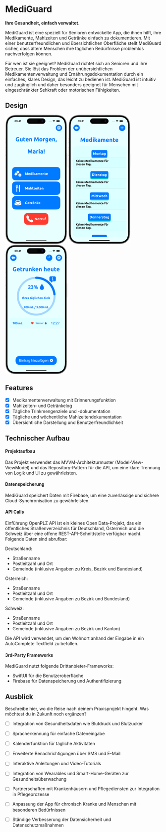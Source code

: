 # MediGuard

**Ihre Gesundheit, einfach verwaltet.**

MediGuard ist eine speziell für Senioren entwickelte App, die ihnen hilft, ihre Medikamente, Mahlzeiten und Getränke einfach zu dokumentieren. Mit einer benutzerfreundlichen und übersichtlichen Oberfläche stellt MediGuard sicher, dass ältere Menschen ihre täglichen Bedürfnisse problemlos nachverfolgen können.

Für wen ist sie geeignet? MediGuard richtet sich an Senioren und ihre Betreuer. Sie löst das Problem der unübersichtlichen Medikamentenverwaltung und Ernährungsdokumentation durch ein einfaches, klares Design, das leicht zu bedienen ist. MediGuard ist intuitiv und zugänglich und daher besonders geeignet für Menschen mit eingeschränkter Sehkraft oder motorischen Fähigkeiten.

## Design

<p>
  <img src="./img/mediguardScreen1.png" width="200">
  <img src="./img/mediguardScreen2.png" width="200">
  <img src="./img/mediguardScreen3.png" width="200">
</p>

## Features

- [x] Medikamentenverwaltung mit Erinnerungsfunktion
- [x] Mahlzeiten- und Getränkelog
- [x] Tägliche Trinkmengenziele und -dokumentation
- [x] Tägliche und wöchentliche Mahlzeitendokumentation
- [x] Übersichtliche Darstellung und Benutzerfreundlichkeit

## Technischer Aufbau

#### Projektaufbau
Das Projekt verwendet das MVVM-Architekturmuster (Model-View-ViewModel) und das Repository-Pattern für die API, um eine klare Trennung von Logik und UI zu gewährleisten. 

#### Datenspeicherung
MediGuard speichert Daten mit Firebase, um eine zuverlässige und sichere Cloud-Synchronisation zu gewährleisten.

#### API Calls
Einführung
OpenPLZ API ist ein kleines Open Data-Projekt, das ein öffentliches Straßenverzeichnis für Deutschland, Österreich und die Schweiz über eine offene REST-API-Schnittstelle verfügbar macht. Folgende Daten sind abrufbar:

Deutschland:
- Straßenname
- Postleitzahl und Ort
- Gemeinde (inklusive Angaben zu Kreis, Bezirk und Bundesland)

Österreich:
- Straßenname
- Postleitzahl und Ort
- Gemeinde (inklusive Angaben zu Bezirk und Bundesland)

Schweiz:
- Straßenname
- Postleitzahl und Ort
- Gemeinde (inklusive Angaben zu Bezirk und Kanton)

Die API wird verwendet, um den Wohnort anhand der Eingabe in ein AutoComplete Textfield zu befüllen.

#### 3rd-Party Frameworks
MediGuard nutzt folgende Drittanbieter-Frameworks:
- SwiftUI für die Benutzeroberfläche
- Firebase für Datenspeicherung und Authentifizierung

## Ausblick
Beschreibe hier, wo die Reise nach deinem Praxisprojekt hingeht. Was möchtest du in Zukunft noch ergänzen?

- [ ] Integration von Gesundheitsdaten wie Blutdruck und Blutzucker
- [ ] Spracherkennung für einfache Dateneingabe
- [ ] Kalenderfunktion für tägliche Aktivitäten
- [ ] Erweiterte Benachrichtigungen über SMS und E-Mail
- [ ] Interaktive Anleitungen und Video-Tutorials
- [ ] Integration von Wearables und Smart-Home-Geräten zur Gesundheitsüberwachung
- [ ] Partnerschaften mit Krankenhäusern und Pflegediensten zur Integration in Pflegeprozesse
- [ ] Anpassung der App für chronisch Kranke und Menschen mit besonderen Bedürfnissen
- [ ] Ständige Verbesserung der Datensicherheit und Datenschutzmaßnahmen

